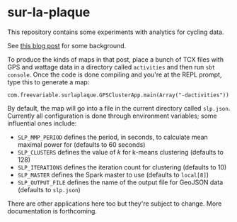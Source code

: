 sur-la-plaque
=============

This repository contains some experiments with analytics for cycling data.

See [this blog post](http://chapeau.freevariable.com/2014/04/fitness-data-visualization-with-apache-spark.html) for some background.

To produce the kinds of maps in that post, place a bunch of TCX files with GPS and wattage data in a directory called `activities` and then run `sbt console`.  Once the code is done compiling and you're at the REPL prompt, type this to generate a map:

    com.freevariable.surlaplaque.GPSClusterApp.main(Array("-dactivities"))

By default, the map will go into a file in the current directory called `slp.json`.  Currently all configuration is done through environment variables; some influential ones include:

*  `SLP_MMP_PERIOD` defines the period, in seconds, to calculate mean maximal power for (defaults to 60 seconds)
*  `SLP_CLUSTERS` defines the value of _k_ for k-means clustering (defaults to 128)
*  `SLP_ITERATIONS` defines the iteration count for clustering (defaults to 10)
*  `SLP_MASTER` defines the Spark master to use (defaults to `local[8]`)
*  `SLP_OUTPUT_FILE` defines the name of the output file for GeoJSON data (defaults to `slp.json`)

There are other applications here too but they're subject to change.  More documentation is forthcoming.
